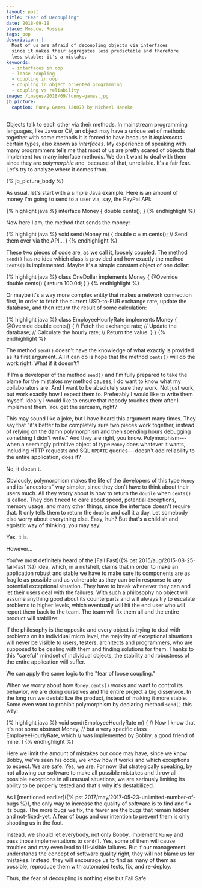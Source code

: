 ```yaml
---
layout: post
title: "Fear of Decoupling"
date: 2018-09-18
place: Moscow, Russia
tags: oop
description: |
  Most of us are afraid of decoupling objects via interfaces
  since it makes their aggregates less predictable and therefore
  less stable; it's a mistake.
keywords:
  - interfaces in oop
  - loose coupling
  - coupling in oop
  - coupling in object oriented programming
  - coupling vs reliability
image: /images/2018/09/funny-games.jpg
jb_picture:
  caption: Funny Games (2007) by Michael Haneke
---
```


Objects talk to each other via their methods. In mainstream programming
languages, like Java or C#, an object may have a unique set of methods
together with some methods it is forced to have because it _implements_ certain types,
also known as _interfaces_. My experience of speaking with many programmers
tells me that most of us are pretty scared of objects that implement too
many interface methods. We don't want to deal with them since they
are _polymorphic_ and, because of that, unreliable.
It's a fair fear. Let's try to analyze where it comes from.

<!--more-->

{% jb_picture_body %}

As usual, let's start with a simple Java example. Here is an amount of money
I'm going to send to a user via, say, the PayPal API:

{% highlight java %}
interface Money {
  double cents();
}
{% endhighlight %}

Now here I am, the method that sends the money:

{% highlight java %}
void send(Money m) {
  double c = m.cents();
  // Send them over via the API...
}
{% endhighlight %}

These two pieces of code are, as we call it, loosely coupled. The method
`send()` has no idea which class is provided and how exactly the method
`cents()` is implemented. Maybe it's a simple constant object of one dollar:

{% highlight java %}
class OneDollar implements Money {
  @Override
  double cents() {
    return 100.0d;
  }
}
{% endhighlight %}

Or maybe it's a way more complex entity that makes a network connection first,
in order to fetch the current USD-to-EUR exchange rate, update the database,
and then return the result of some calculation:

{% highlight java %}
class EmployeeHourlyRate implements Money {
  @Override
  double cents() {
    // Fetch the exchange rate;
    // Update the database;
    // Calculate the hourly rate;
    // Return the value.
  }
}
{% endhighlight %}

The method `send()` doesn't have the knowledge of what exactly is provided
as its first argument. All it can do is hope that the method `cents()` will
do the work right. What if it doesn't?

If I'm a developer of the method `send()` and I'm fully prepared to take the
blame for the mistakes my method causes, I do want to know what my collaborators are.
And I want to be absolutely sure they work. Not just work, but work exactly how I expect
them to. Preferably I would like to write them myself. Ideally
I would like to ensure that nobody touches them after I implement them. You get
the sarcasm, right?

This may sound like a joke, but I have heard this argument many times. They say
that "it's better to be completely sure two pieces work together, instead of
relying on the damn polymorphism and then spending hours debugging something
I didn't write." And they are right, you know. Polymorphism---when
a seemingly primitive object of type `Money` does whatever it wants, including
HTTP requests and SQL `UPDATE` queries---doesn't add reliability to the entire
application, does it?

No, it doesn't.

Obviously, polymorphism makes the life of the developers of this type `Money` and its
"ancestors" way simpler, since they don't have to think about their users much.
All they worry about is how to return the `double` when `cents()` is called.
They don't need to care about speed, potential exceptions, memory usage,
and many other things, since the interface doesn't require that. It only
tells them to return the `double` and call it a day. Let somebody else
worry about everything else. Easy, huh? But that's a childish and egoistic way
of thinking, you may say!

Yes, it is.

However...

You've most definitely heard of the [Fail Fast]({% pst 2015/aug/2015-08-25-fail-fast %}) idea,
which, in a nutshell, claims that in order to make an application robust
and stable we have to make sure its components are as fragile as possible and
as vulnerable as they can be in response to any potential exceptional situation.
They have to break whenever they can and let their users deal with the failures.
With such a philosophy no object will assume anything good about its counterparts
and will always try to escalate problems to higher levels, which eventually will
hit the end user who will report them back to the team. The team will fix them
all and the entire product will stabilize.

If the philosophy is the opposite and every object is trying to deal with
problems on its individual micro level, the majority of exceptional situations
will never be visible to users, testers, architects and programmers, who are
supposed to be dealing with them and finding solutions for them. Thanks to this
"careful" mindset of individual objects, the stability and robustness of the
entire application will suffer.

We can apply the same logic to the "fear of loose coupling."

When we worry about how `Money.cents()` works and want to control its behavior,
we are doing ourselves and the entire project a big disservice. In the long run
we destabilize the product, instead of making it more stable. Some even
want to prohibit polymorphism by declaring method `send()` this way:

{% highlight java %}
void send(EmployeeHourlyRate m) {
  // Now I know that it's not some abstract Money,
  // but a very specific class EmployeeHourlyRate, which
  // was implemented by Bobby, a good friend of mine.
}
{% endhighlight %}

Here we limit the amount of mistakes our code may have, since we know Bobby,
we've seen his code, we know how it works and which exceptions to expect.
We are safe. Yes, we are. For now. But strategically speaking, by not
allowing our software to make all possible mistakes and throw all possible
exceptions in all unusual situations, we are seriously limiting its ability
to be properly tested and that's why it's destabilized.

As I [mentioned earlier]({% pst 2017/may/2017-05-23-unlimited-number-of-bugs %}),
the only way to increase the quality of software is to find and fix its bugs.
The more bugs we fix, the fewer are the bugs that remain hidden and not-fixed-yet. A fear
of bugs and our intention to prevent them is only shooting us in the foot.

Instead, we should let everybody, not only Bobby, implement `Money` and pass
those implementations to `send()`. Yes, some of them will cause troubles
and may even lead to UI-visible failures. But if our management understands
the concept of software quality right, they will not blame us for mistakes.
Instead, they will encourage us to find as many of them as possible,
reproduce them with automated tests, fix, and re-deploy.

Thus, the fear of decoupling is nothing else but Fail Safe.
